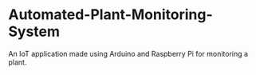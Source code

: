 # Automated-Plant-Monitoring-System
An IoT application made using Arduino and Raspberry Pi for monitoring a plant. 

